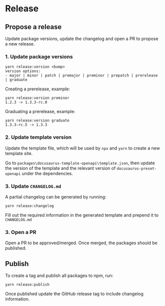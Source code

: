 # Release

## Propose a release

Update package versions, update the changelog and open a PR to propose a new release.

### 1. Update package versions

```
yarn release:version <bump>
version options:
- major | minor | patch | premajor | preminor | prepatch | prerelease | graduate
```

Creating a prerelease, example:

```
yarn release:version preminor
1.2.3 -> 1.3.3-rc.0
```

Graduating a prerelease, example:

```
yarn release:version graduate
1.3.3-rc.5 -> 1.3.3
```

### 2. Update template version

Update the template file, which will be used by `npx` and `yarn` to create a new template site.

Go to `packages\docusaurus-template-openapi\template.json`, then update the version of the template and the relevant version of `docusaurus-preset-openapi` under the dependencies.

### 3. Update `CHANGELOG.md`

A partial changelog can be generated by running:

```
yarn release:changelog
```

Fill out the required information in the generated template and prepend it to `CHANGELOG.md`

### 3. Open a PR

Open a PR to be approved/merged. Once merged, the packages should be published.

## Publish

To create a tag and publish all packages to npm, run:

```
yarn release:publish
```

Once published update the GitHub release tag to include changelog information.
